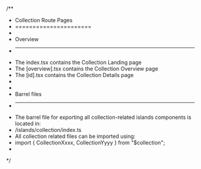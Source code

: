 /**
 * Collection Route Pages
 * ======================
 * 
 * Overview
 * --------
 * The index.tsx contains the Collection Landing page
 * The [overview].tsx contains the Collection Overview page
 * The [id].tsx contains the Collection Details page
 *
 *
 * Barrel files
 * ------------
 * The barrel file for exporting all collection-related islands components is located in:
 * /islands/collection/index.ts
 * All collection related files can be imported using:
 * import { CollectionXxxx, CollectionYyyy } from "$collection";
 *
 */